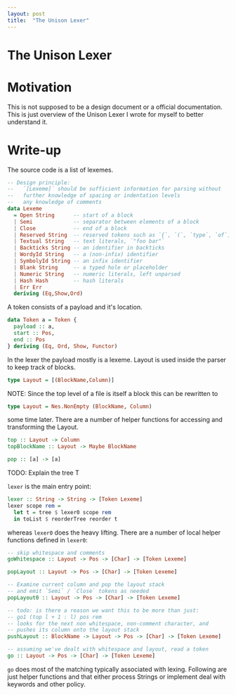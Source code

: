 ```yaml
---
layout: post
title:  "The Unison Lexer"
---
```

# The Unison Lexer
# Motivation
This is not supposed to be a design document or a official documentation. This is just overview of the Unison Lexer I wrote for myself to better understand it.
# Write-up
The source code is a list of lexemes.
```haskell
-- Design principle:
--   `[Lexeme]` should be sufficient information for parsing without
--   further knowledge of spacing or indentation levels
--   any knowledge of comments
data Lexeme
  = Open String      -- start of a block
  | Semi             -- separator between elements of a block
  | Close            -- end of a block
  | Reserved String  -- reserved tokens such as `{`, `(`, `type`, `of`, etc
  | Textual String   -- text literals, `"foo bar"`
  | Backticks String -- an identifier in backticks
  | WordyId String   -- a (non-infix) identifier
  | SymbolyId String -- an infix identifier
  | Blank String     -- a typed hole or placeholder
  | Numeric String   -- numeric literals, left unparsed
  | Hash Hash        -- hash literals
  | Err Err
  deriving (Eq,Show,Ord)
```
A token consists of a payload and it's location.
```haskell
data Token a = Token {
  payload :: a,
  start :: Pos,
  end :: Pos
} deriving (Eq, Ord, Show, Functor)
```
In the lexer the payload mostly is a lexeme.
Layout is used inside the parser to keep track of blocks.
```haskell
type Layout = [(BlockName,Column)]
```
NOTE: Since the top level of a file is itself a block this can be rewritten to
```haskell
type Layout = Nes.NonEmpty (BlockName, Column)
```
some time later. There are a number of helper functions for accessing and transforming the Layout.
```haskell
top :: Layout -> Column
topBlockName :: Layout -> Maybe BlockName

pop :: [a] -> [a]
```
TODO: Explain the tree T

`lexer` is the main entry point:
```haskell
lexer :: String -> String -> [Token Lexeme]
lexer scope rem =
  let t = tree $ lexer0 scope rem
  in toList $ reorderTree reorder t
``` 
whereas `lexer0` does the heavy lifting.
There are a number of local helper functions defined in `lexer0`:
```haskell
-- skip whitespace and comments
goWhitespace :: Layout -> Pos -> [Char] -> [Token Lexeme]

popLayout :: Layout -> Pos -> [Char] -> [Token Lexeme]

-- Examine current column and pop the layout stack
-- and emit `Semi` / `Close` tokens as needed
popLayout0 :: Layout -> Pos -> [Char] -> [Token Lexeme]

-- todo: is there a reason we want this to be more than just:
-- go1 (top l + 1 : l) pos rem
-- looks for the next non whitespace, non-comment character, and
-- pushes its column onto the layout stack
pushLayout :: BlockName -> Layout -> Pos -> [Char] -> [Token Lexeme]

-- assuming we've dealt with whitespace and layout, read a token
go :: Layout -> Pos -> [Char] -> [Token Lexeme]
```
`go` does most of the matching typically associated with lexing.
Following are just helper functions and that either process Strings or implement deal with keywords
and other policy.

